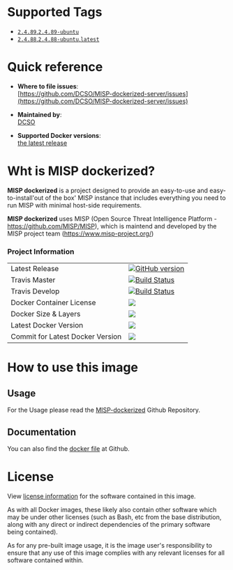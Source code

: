 # Supported Tags

- [`2.4.89`,`2.4.89-ubuntu`](https://github.com/DCSO/MISP-dockerized-server/2.4.89-ubuntu/Dockerfile)
- [`2.4.88`,`2.4.88-ubuntu`,`latest`](https://github.com/DCSO/MISP-dockerized-server/2.4.88-ubuntu/Dockerfile)

# Quick reference

-	**Where to file issues**:  
	[https://github.com/DCSO/MISP-dockerized-server/issues](https://github.com/DCSO/MISP-dockerized-server/issues)

-	**Maintained by**:  
	[DCSO](https://github.com/DCSO/MISP-dockerized-server)

-	**Supported Docker versions**:  
	[the latest release](https://github.com/docker/docker-ce/releases/latest)

# Wht is MISP dockerized?

**MISP dockerized** is a project designed to provide an easy-to-use and easy-to-install'out of the box' MISP instance that includes everything you need to run MISP with minimal host-side requirements. 

**MISP dockerized** uses MISP (Open Source Threat Intelligence Platform - https://github.com/MISP/MISP), which is maintend and developed by the MISP project team (https://www.misp-project.org/)

### Project Information

| | |
|-|-|
| Latest Release | [![GitHub version](https://badge.fury.io/gh/dcso%2FMISP-dockerized-server.svg)](https://badge.fury.io/gh/dcso%2FMISP-dockerized-server) |
| Travis Master | [![Build Status](https://travis-ci.org/DCSO/MISP-dockerized-server.svg?branch=master)](https://travis-ci.org/DCSO/MISP-dockerized-server) |
| Travis Develop | [![Build Status](https://travis-ci.org/DCSO/MISP-dockerized-server.svg?branch=develop)](https://travis-ci.org/DCSO/MISP-dockerized-server) |
| Docker Container License | [![](https://images.microbadger.com/badges/license/dcso/misp-server.svg)](https://microbadger.com/images/dcso/misp-server) |
| Docker Size & Layers | [![](https://images.microbadger.com/badges/image/dcso/misp-server.svg)](https://microbadger.com/images/dcso/misp-server)|
| Latest Docker Version | [![](https://images.microbadger.com/badges/version/dcso/misp-server.svg)](https://microbadger.com/images/dcso/misp-server)|
| Commit for Latest Docker Version | [![](https://images.microbadger.com/badges/commit/dcso/misp-server.svg)](https://microbadger.com/images/dcso/misp-server)|



# How to use this image

## Usage

For the Usage please read the [MISP-dockerized](https://github.com/DCSO/MISP-dockerized) Github Repository.


## Documentation
You can also find the [docker file](https://github.com/DCSO/MISP-dockerized-server/) at Github.

# License

View [license information](https://github.com/DCSO/MISP-dockerized-server/blob/master/LICENSE) for the software contained in this image.

As with all Docker images, these likely also contain other software which may be under other licenses (such as Bash, etc from the base distribution, along with any direct or indirect dependencies of the primary software being contained).

As for any pre-built image usage, it is the image user's responsibility to ensure that any use of this image complies with any relevant licenses for all software contained within.